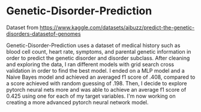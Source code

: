 # Genetic-Disorder-Prediction
Dataset from https://www.kaggle.com/datasets/aibuzz/predict-the-genetic-disorders-datasetof-genomes

Genetic-Disorder-Prediction uses a dataset of medical history such as blood cell count, heart rate, symptoms, and parental genetic information in order to predict the genetic disorder and disorder subclass. After cleaning and exploring the data, I ran different models with grid search cross validation in order to find the best model. I ended on a MLP model and a Naive Bayes model and achieved an averaged f1 score of .408, compared to a score achieved with random guessing of .198. Then, I decide to explore pytorch neural nets more and was able to achieve an average f1 score of 0.425 using one for each of my target variables. I'm now working on creating a more advanced pytorch neural network model.
